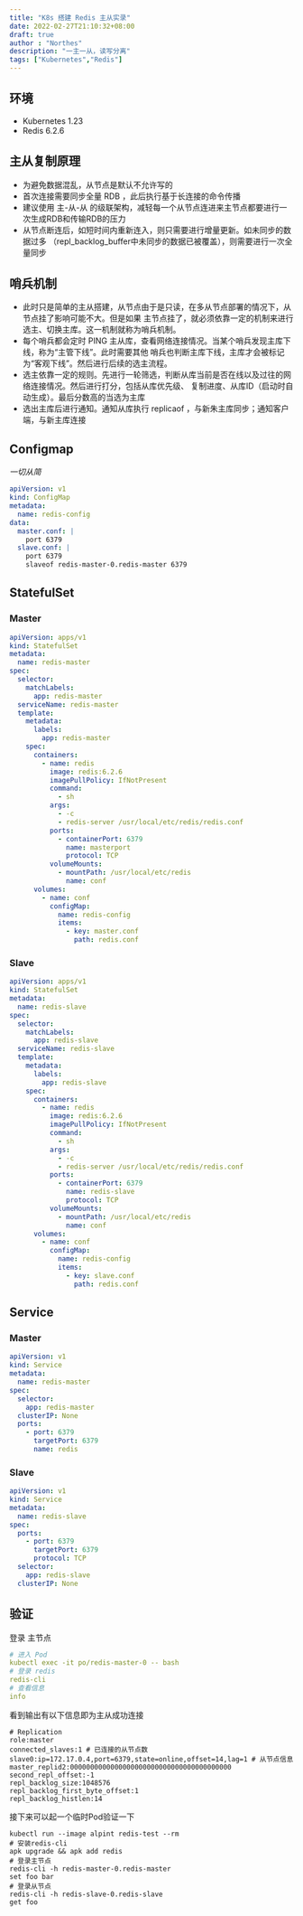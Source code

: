 ```yaml
---
title: "K8s 搭建 Redis 主从实录"
date: 2022-02-27T21:10:32+08:00
draft: true
author : "Northes"
description: "一主一从，读写分离"
tags: ["Kubernetes","Redis"]
---
```


## 环境
- Kubernetes 1.23
- Redis 6.2.6

## 主从复制原理
- 为避免数据混乱，从节点是默认不允许写的
- 首次连接需要同步全量 RDB ，此后执行基于长连接的命令传播
- 建议使用 主-从-从 的级联架构，减轻每一个从节点连进来主节点都要进行一次生成RDB和传输RDB的压力
- 从节点断连后，如短时间内重新连入，则只需要进行增量更新。如未同步的数据过多
  （repl_backlog_buffer中未同步的数据已被覆盖），则需要进行一次全量同步
## 哨兵机制
- 此时只是简单的主从搭建，从节点由于是只读，在多从节点部署的情况下，从节点挂了影响可能不大。但是如果
  主节点挂了，就必须依靠一定的机制来进行选主、切换主库。这一机制就称为哨兵机制。
- 每个哨兵都会定时 PING 主从库，查看网络连接情况。当某个哨兵发现主库下线，称为“主管下线”。此时需要其他
  哨兵也判断主库下线，主库才会被标记为“客观下线”。然后进行后续的选主流程。
- 选主依靠一定的规则。先进行一轮筛选，判断从库当前是否在线以及过往的网络连接情况。然后进行打分，包括从库优先级、
  复制进度、从库ID（启动时自动生成）。最后分数高的当选为主库
- 选出主库后进行通知。通知从库执行 replicaof ，与新朱主库同步；通知客户端，与新主库连接  

## Configmap
*一切从简*
```yaml
apiVersion: v1
kind: ConfigMap
metadata:
  name: redis-config
data:
  master.conf: |
    port 6379
  slave.conf: |
    port 6379
    slaveof redis-master-0.redis-master 6379
```
## StatefulSet
### Master
```yaml
apiVersion: apps/v1
kind: StatefulSet
metadata:
  name: redis-master
spec:
  selector:
    matchLabels:
      app: redis-master
  serviceName: redis-master
  template:
    metadata:
      labels:
        app: redis-master
    spec:
      containers:
        - name: redis
          image: redis:6.2.6
          imagePullPolicy: IfNotPresent
          command:
            - sh
          args:
            - -c
            - redis-server /usr/local/etc/redis/redis.conf
          ports:
            - containerPort: 6379
              name: masterport
              protocol: TCP
          volumeMounts:
            - mountPath: /usr/local/etc/redis
              name: conf
      volumes:
        - name: conf
          configMap:
            name: redis-config
            items:
              - key: master.conf
                path: redis.conf
```
### Slave
```yaml
apiVersion: apps/v1
kind: StatefulSet
metadata:
  name: redis-slave
spec:
  selector:
    matchLabels:
      app: redis-slave
  serviceName: redis-slave
  template:
    metadata:
      labels:
        app: redis-slave
    spec:
      containers:
        - name: redis
          image: redis:6.2.6
          imagePullPolicy: IfNotPresent
          command:
            - sh
          args:
            - -c
            - redis-server /usr/local/etc/redis/redis.conf
          ports:
            - containerPort: 6379
              name: redis-slave
              protocol: TCP
          volumeMounts:
            - mountPath: /usr/local/etc/redis
              name: conf
      volumes:
        - name: conf
          configMap:
            name: redis-config
            items:
              - key: slave.conf
                path: redis.conf
```
## Service
### Master
```yaml
apiVersion: v1
kind: Service
metadata:
  name: redis-master
spec:
  selector:
    app: redis-master
  clusterIP: None
  ports:
    - port: 6379
      targetPort: 6379
      name: redis
```
### Slave
```yaml
apiVersion: v1
kind: Service
metadata:
  name: redis-slave
spec:
  ports:
    - port: 6379
      targetPort: 6379
      protocol: TCP
  selector:
    app: redis-slave
  clusterIP: None
```

## 验证
登录 主节点
```yaml
# 进入 Pod
kubectl exec -it po/redis-master-0 -- bash
# 登录 redis
redis-cli
# 查看信息
info
```
看到输出有以下信息即为主从成功连接
```shell
# Replication
role:master
connected_slaves:1 # 已连接的从节点数
slave0:ip=172.17.0.4,port=6379,state=online,offset=14,lag=1 # 从节点信息
master_replid2:0000000000000000000000000000000000000000
second_repl_offset:-1
repl_backlog_size:1048576
repl_backlog_first_byte_offset:1
repl_backlog_histlen:14
```
接下来可以起一个临时Pod验证一下
```shell
kubectl run --image alpint redis-test --rm
# 安装redis-cli
apk upgrade && apk add redis
# 登录主节点
redis-cli -h redis-master-0.redis-master
set foo bar
# 登录从节点
redis-cli -h redis-slave-0.redis-slave
get foo
```